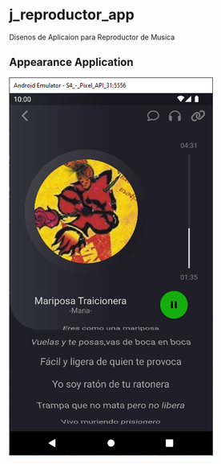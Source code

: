 # j_reproductor_app
<!-- https://en.wikipedia.org/wiki/Markdown -->
<!-- https://docs.github.com/en/repositories/managing-your-repositorys-settings-and-features/customizing-your-repository/about-readmes  -->
Disenos de Aplicaion para Reproductor de Musica

## Appearance Application

![Appearance 1](appearance/1.png) 
 